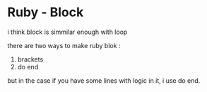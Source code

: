 # Ruby - Block
i think block is simmilar enough with loop

there are two ways to make ruby blok :
1. brackets
2. do end

but in the case if you have some lines with logic in it, i use do end.
